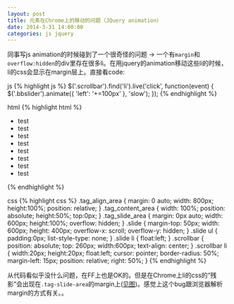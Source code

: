 ```yaml
---
layout: post
title: 元素在Chrome上的移动的问题（JQuery animation）
date: 2014-3-31 14:00:00
categories: js jquery
---
```


同事写js animation的时候碰到了一个很奇怪的问题 -> 一个有<code>margin</code>和<code>overflow:hidden</code>的div里存在很多li。在用jquery的animation移动这些li的时候，li的css会显示在margin层上。直接看code:

js
{% highlight js %}
$('.scrollbar').find('li').live('click', function(event) {
     $('.bbslider').animate({
         'left': ‘+=100px’
     }, 'slow');
 });
{% endhighlight %}

html
{% highlight html %}
<div class='tag_area'>
	<div class='tag_align_area'>
		<div class='tag_content_area'>
			<div class='tag_slide_area'>
				<div class='slide'>
					<ul class='bbslider' style='width:300%;position:relative;'>
						<li>test</li>
						<li>test</li>
						<li>test</li>
						<li>test</li>
						<li>test</li>
						<li>test</li>
						<li>test</li>
						<li>test</li>
					</ul>
				</div>
				<div class='scrollbar'>
					<ul class="bbscroll"></ul>
				</div>
			</div>
		</div>
	</div>
</div>
{% endhighlight %}

css
{% highlight css %}
.tag_align_area
{
	margin: 0 auto; 
	width: 800px;
	height:100%;
	position: relative;
}
.tag_content_area
{
	width: 100%;
	position: absolute;
	height:50%;
	top:0px;
}
.tag_slide_area
{
	margin: 0px auto;
	width: 600px;
	height:100%;
	overflow: hidden;
}
.slide
{
	margin-top: 50px;
	width: 600px;
	height: 400px;
	overflow-x: scroll;
	overflow-y: hidden;
}
.slide ul
{
	padding:0px;
	list-style-type: none;
}
.slide li
{
	float:left;
}
.scrollbar
{
	position: absolute;
	top: 260px;
    width:600px;
    text-align: center;
}
.scrollbar li
{
	width:20px;
	height:20px;
	float:left;
	cursor: pointer;
	border-radius: 50%;
	margin-left: 15px;
	position: relative;
	right: 50%;
}
{% endhighlight %}

从代码看似乎没什么问题，在FF上也是OK的。但是在Chrome上li的css的“残影”会出现在<code>.tag-slide-area</code>的margin上([见图][link])。感觉上这个bug跟浏览器解析margin的方式有关。。


[link]: https://screenshot.googleplex.com/xzbgMqTDiX
